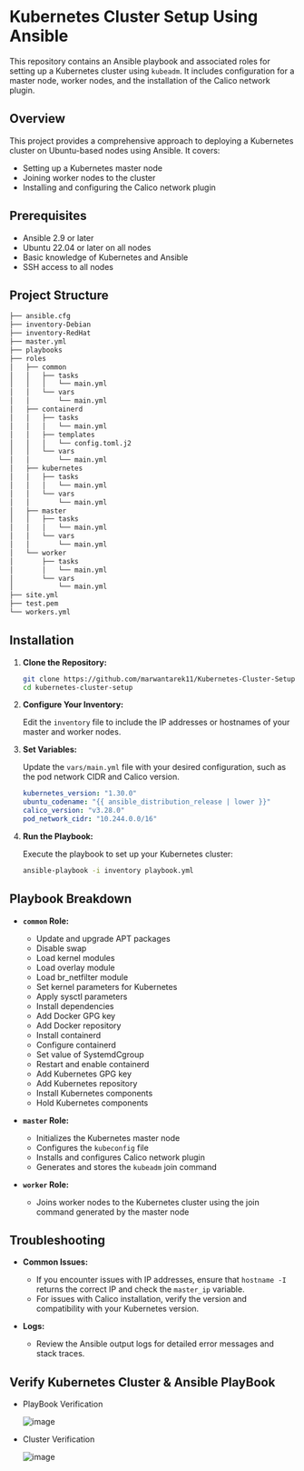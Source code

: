 # Kubernetes Cluster Setup Using Ansible

This repository contains an Ansible playbook and associated roles for setting up a Kubernetes cluster using `kubeadm`. It includes configuration for a master node, worker nodes, and the installation of the Calico network plugin.

## Overview

This project provides a comprehensive approach to deploying a Kubernetes cluster on Ubuntu-based nodes using Ansible. It covers:

- Setting up a Kubernetes master node
- Joining worker nodes to the cluster
- Installing and configuring the Calico network plugin

## Prerequisites

- Ansible 2.9 or later
- Ubuntu 22.04 or later on all nodes
- Basic knowledge of Kubernetes and Ansible
- SSH access to all nodes

## Project Structure

```bash
├── ansible.cfg
├── inventory-Debian
├── inventory-RedHat
├── master.yml
├── playbooks
├── roles
│   ├── common
│   │   ├── tasks
│   │   │   └── main.yml
│   │   └── vars
│   │       └── main.yml
│   ├── containerd
│   │   ├── tasks
│   │   │   └── main.yml
│   │   ├── templates
│   │   │   └── config.toml.j2
│   │   └── vars
│   │       └── main.yml
│   ├── kubernetes
│   │   ├── tasks
│   │   │   └── main.yml
│   │   └── vars
│   │       └── main.yml
│   ├── master
│   │   ├── tasks
│   │   │   └── main.yml
│   │   └── vars
│   │       └── main.yml
│   └── worker
│       ├── tasks
│       │   └── main.yml
│       └── vars
│           └── main.yml
├── site.yml
├── test.pem
└── workers.yml
```

## Installation

1. **Clone the Repository:**

   ```bash
   git clone https://github.com/marwantarek11/Kubernetes-Cluster-Setup-Using-Kubeadm-Via-Ansible-Roles.git
   cd kubernetes-cluster-setup
   ```

2. **Configure Your Inventory:**

   Edit the `inventory` file to include the IP addresses or hostnames of your master and worker nodes.

3. **Set Variables:**

   Update the `vars/main.yml` file with your desired configuration, such as the pod network CIDR and Calico version.

   ```yaml
   kubernetes_version: "1.30.0"
   ubuntu_codename: "{{ ansible_distribution_release | lower }}"
   calico_version: "v3.28.0"
   pod_network_cidr: "10.244.0.0/16"

   ```

4. **Run the Playbook:**

   Execute the playbook to set up your Kubernetes cluster:

   ```bash
   ansible-playbook -i inventory playbook.yml
   ```

## Playbook Breakdown

- **`common` Role:** 
  - Update and upgrade APT packages
  - Disable swap
  - Load kernel modules
  - Load overlay module
  - Load br_netfilter module
  - Set kernel parameters for Kubernetes
  - Apply sysctl parameters
  - Install dependencies
  - Add Docker GPG key
  - Add Docker repository
  - Install containerd
  - Configure containerd
  - Set value of SystemdCgroup
  - Restart and enable containerd
  - Add Kubernetes GPG key
  - Add Kubernetes repository
  - Install Kubernetes components
  - Hold Kubernetes components

- **`master` Role:**
  - Initializes the Kubernetes master node
  - Configures the `kubeconfig` file
  - Installs and configures Calico network plugin
  - Generates and stores the `kubeadm` join command

- **`worker` Role:**
  - Joins worker nodes to the Kubernetes cluster using the join command generated by the master node

## Troubleshooting

- **Common Issues:**
  - If you encounter issues with IP addresses, ensure that `hostname -I` returns the correct IP and check the `master_ip` variable.
  - For issues with Calico installation, verify the version and compatibility with your Kubernetes version.

- **Logs:**
  - Review the Ansible output logs for detailed error messages and stack traces.

## Verify Kubernetes Cluster & Ansible PlayBook

- PlayBook Verification
  
   ![image](https://github.com/user-attachments/assets/2109590e-136d-46f2-8034-09b8f9da2edd)

- Cluster Verification
  
   ![image](https://github.com/user-attachments/assets/e5690057-dcf5-419d-b4e8-41aa545498ad)

